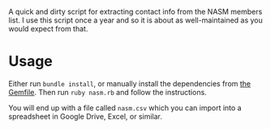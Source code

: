 A quick and dirty script for extracting contact info from the NASM members list.
I use this script once a year and so it is about as well-maintained as you would
expect from that.

# Usage

Either run `bundle install`, or manually install the dependencies from
[the Gemfile](Gemfile). Then run `ruby nasm.rb` and follow the instructions.

You will end up with a file called `nasm.csv` which you can import into a
spreadsheet in Google Drive, Excel, or similar.
